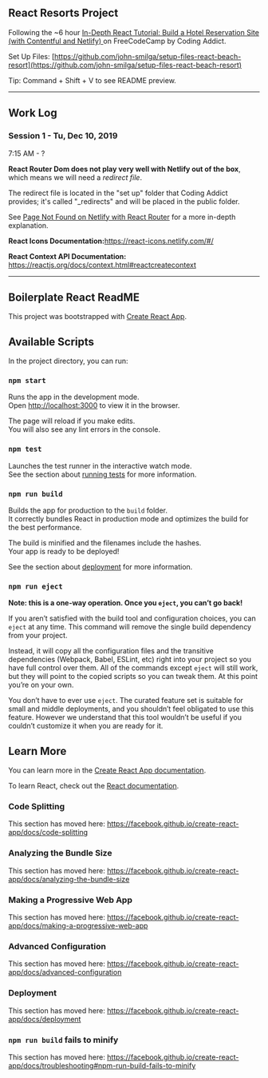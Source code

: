 
## React Resorts Project

Following the ~6 hour [In-Depth React Tutorial: Build a Hotel Reservation Site (with Contentful and Netlify)
](https://www.youtube.com/watch?v=LXJOvkVYQqA) on FreeCodeCamp by Coding Addict.

Set Up Files: [https://github.com/john-smilga/setup-files-react-beach-resort](https://github.com/john-smilga/setup-files-react-beach-resort)

Tip: Command + Shift + V to see README preview.

<hr/>

## Work Log

### Session 1 - Tu, Dec 10, 2019

7:15 AM - ?

<strong>React Router Dom does not play very well with Netlify out of the box</strong>, which means we will need a <em>redirect file</em>.

The redirect file is located in the "set up" folder that Coding Addict provides; it's called "_redirects" and will be placed in the public folder.

See [Page Not Found on Netlify with React Router](https://sung.codes/blog/2018/12/18/page-not-found-on-netlify-with-react-router/) for a more in-depth explanation.

<strong>React Icons Documentation:</strong>https://react-icons.netlify.com/#/

<strong>React Context API Documentation: </strong>https://reactjs.org/docs/context.html#reactcreatecontext




<hr/>

## Boilerplate React ReadME

This project was bootstrapped with [Create React App](https://github.com/facebook/create-react-app).

## Available Scripts

In the project directory, you can run:

### `npm start`

Runs the app in the development mode.<br />
Open [http://localhost:3000](http://localhost:3000) to view it in the browser.

The page will reload if you make edits.<br />
You will also see any lint errors in the console.

### `npm test`

Launches the test runner in the interactive watch mode.<br />
See the section about [running tests](https://facebook.github.io/create-react-app/docs/running-tests) for more information.

### `npm run build`

Builds the app for production to the `build` folder.<br />
It correctly bundles React in production mode and optimizes the build for the best performance.

The build is minified and the filenames include the hashes.<br />
Your app is ready to be deployed!

See the section about [deployment](https://facebook.github.io/create-react-app/docs/deployment) for more information.

### `npm run eject`

**Note: this is a one-way operation. Once you `eject`, you can’t go back!**

If you aren’t satisfied with the build tool and configuration choices, you can `eject` at any time. This command will remove the single build dependency from your project.

Instead, it will copy all the configuration files and the transitive dependencies (Webpack, Babel, ESLint, etc) right into your project so you have full control over them. All of the commands except `eject` will still work, but they will point to the copied scripts so you can tweak them. At this point you’re on your own.

You don’t have to ever use `eject`. The curated feature set is suitable for small and middle deployments, and you shouldn’t feel obligated to use this feature. However we understand that this tool wouldn’t be useful if you couldn’t customize it when you are ready for it.

## Learn More

You can learn more in the [Create React App documentation](https://facebook.github.io/create-react-app/docs/getting-started).

To learn React, check out the [React documentation](https://reactjs.org/).

### Code Splitting

This section has moved here: https://facebook.github.io/create-react-app/docs/code-splitting

### Analyzing the Bundle Size

This section has moved here: https://facebook.github.io/create-react-app/docs/analyzing-the-bundle-size

### Making a Progressive Web App

This section has moved here: https://facebook.github.io/create-react-app/docs/making-a-progressive-web-app

### Advanced Configuration

This section has moved here: https://facebook.github.io/create-react-app/docs/advanced-configuration

### Deployment

This section has moved here: https://facebook.github.io/create-react-app/docs/deployment

### `npm run build` fails to minify

This section has moved here: https://facebook.github.io/create-react-app/docs/troubleshooting#npm-run-build-fails-to-minify
